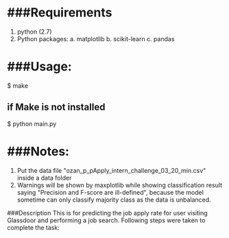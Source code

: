 ###Requirements
=============

1. python (2.7)
2. Python packages:
	a. matplotlib
	b. scikit-learn
	c. pandas


###Usage:
======

$ make

if Make is not installed
------------------------
$ python main.py


###Notes:
=====

1. Put the data file  "ozan_p_pApply_intern_challenge_03_20_min.csv" inside a data folder
2. Warnings will be shown by maxplotlib while showing classification result saying "Precision and F-score are ill-defined",
   because the model sometime can only classify majority class as the data is unbalanced.
   
###Description
This is for predicting the job apply rate for user visiting Glassdoor and performing a job search. 
Following steps were taken to complete the task:

